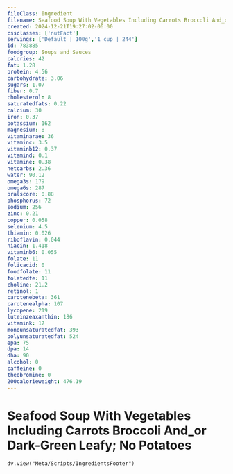 ```yaml
---
fileClass: Ingredient
filename: Seafood Soup With Vegetables Including Carrots Broccoli And_or Dark-Green Leafy; No Potatoes
created: 2024-12-21T19:27:02-06:00
cssclasses: ['nutFact']
servings: ['Default | 100g','1 cup | 244']
id: 783885
foodgroup: Soups and Sauces
calories: 42
fat: 1.28
protein: 4.56
carbohydrate: 3.06
sugars: 1.07
fiber: 0.7
cholesterol: 8
saturatedfats: 0.22
calcium: 30
iron: 0.37
potassium: 162
magnesium: 8
vitaminarae: 36
vitaminc: 3.5
vitaminb12: 0.37
vitamind: 0.1
vitamine: 0.38
netcarbs: 2.36
water: 90.12
omega3s: 179
omega6s: 287
pralscore: 0.88
phosphorus: 72
sodium: 256
zinc: 0.21
copper: 0.058
selenium: 4.5
thiamin: 0.026
riboflavin: 0.044
niacin: 1.418
vitaminb6: 0.055
folate: 11
folicacid: 0
foodfolate: 11
folatedfe: 11
choline: 21.2
retinol: 1
carotenebeta: 361
carotenealpha: 107
lycopene: 219
luteinzeaxanthin: 186
vitamink: 17
monounsaturatedfat: 393
polyunsaturatedfat: 524
epa: 75
dpa: 14
dha: 90
alcohol: 0
caffeine: 0
theobromine: 0
200calorieweight: 476.19
---
```


# Seafood Soup With Vegetables Including Carrots Broccoli And_or Dark-Green Leafy; No Potatoes

```dataviewjs
dv.view("Meta/Scripts/IngredientsFooter")
```